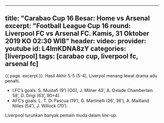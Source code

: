 ---
title: "Carabao Cup 16 Besar: Home vs Arsenal
excerpt: "Football League Cup 16 round: Liverpool FC vs Arsenal FC. Kamis, 31 Oktober 2019 KO 02:30 WIB"
header:
 video:
  provider: youtube
  id: L4ImKDNA8zY
categories: [liverpool]
tags: [carabao cup, liverpool fc, arsenal fc]
--

{{ page. excerpt }}. Hasil Akhir 5-5 (5-4), Liverpol menang lewat drama adu penalti.

- LFC’s goals: S. Mustafi (9’) [OG], J. Milner 43’, A. Oxlade Chamberlain 58’, D. Origi (63’, 90+4).
- AFC’s goals: L. T. Di Pascua (19’), G. Martinelli (26’, 36’), A. Maitland Nilles (54’), J. Willock (70’).

Liverpool turunkan banyak pemain muda dalam _line-up_.
